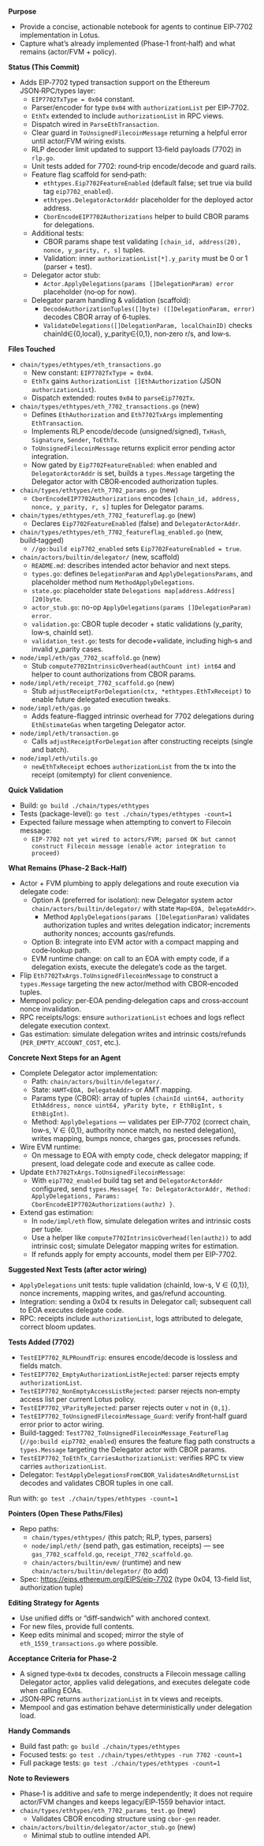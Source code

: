 **Purpose**
- Provide a concise, actionable notebook for agents to continue EIP‑7702 implementation in Lotus.
- Capture what’s already implemented (Phase‑1 front‑half) and what remains (actor/FVM + policy).

**Status (This Commit)**
- Adds EIP‑7702 typed transaction support on the Ethereum JSON‑RPC/types layer:
  - `EIP7702TxType = 0x04` constant.
  - Parser/encoder for type `0x04` with `authorizationList` per EIP‑7702.
  - `EthTx` extended to include `authorizationList` in RPC views.
  - Dispatch wired in `ParseEthTransaction`.
  - Clear guard in `ToUnsignedFilecoinMessage` returning a helpful error until actor/FVM wiring exists.
  - RLP decoder limit updated to support 13‑field payloads (7702) in `rlp.go`.
  - Unit tests added for 7702: round‑trip encode/decode and guard rails.
  - Feature flag scaffold for send‑path:
    - `ethtypes.Eip7702FeatureEnabled` (default false; set true via build tag `eip7702_enabled`).
    - `ethtypes.DelegatorActorAddr` placeholder for the deployed actor address.
    - `CborEncodeEIP7702Authorizations` helper to build CBOR params for delegations.
  - Additional tests:
    - CBOR params shape test validating `[chain_id, address(20), nonce, y_parity, r, s]` tuples.
    - Validation: inner `authorizationList[*].y_parity` must be 0 or 1 (parser + test).
  - Delegator actor stub:
    - `Actor.ApplyDelegations(params []DelegationParam) error` placeholder (no‑op for now).
  - Delegator param handling & validation (scaffold):
    - `DecodeAuthorizationTuples([]byte) ([]DelegationParam, error)` decodes CBOR array of 6‑tuples.
    - `ValidateDelegations([]DelegationParam, localChainID)` checks chainId∈{0,local}, y_parity∈{0,1}, non‑zero r/s, and low‑s.

**Files Touched**
- `chain/types/ethtypes/eth_transactions.go`
  - New constant: `EIP7702TxType = 0x04`.
  - `EthTx` gains `AuthorizationList []EthAuthorization` (JSON `authorizationList`).
  - Dispatch extended: routes `0x04` to `parseEip7702Tx`.
- `chain/types/ethtypes/eth_7702_transactions.go` (new)
  - Defines `EthAuthorization` and `Eth7702TxArgs` implementing `EthTransaction`.
  - Implements RLP encode/decode (unsigned/signed), `TxHash`, `Signature`, `Sender`, `ToEthTx`.
  - `ToUnsignedFilecoinMessage` returns explicit error pending actor integration.
  - Now gated by `Eip7702FeatureEnabled`: when enabled and `DelegatorActorAddr` is set, builds a `types.Message` targeting the Delegator actor with CBOR‑encoded authorization tuples.
- `chain/types/ethtypes/eth_7702_params.go` (new)
  - `CborEncodeEIP7702Authorizations` encodes `[chain_id, address, nonce, y_parity, r, s]` tuples for Delegator params.
- `chain/types/ethtypes/eth_7702_featureflag.go` (new)
  - Declares `Eip7702FeatureEnabled` (false) and `DelegatorActorAddr`.
- `chain/types/ethtypes/eth_7702_featureflag_enabled.go` (new, build‑tagged)
  - `//go:build eip7702_enabled` sets `Eip7702FeatureEnabled = true`.
- `chain/actors/builtin/delegator/` (new, scaffold)
  - `README.md`: describes intended actor behavior and next steps.
  - `types.go`: defines `DelegationParam` and `ApplyDelegationsParams`, and placeholder method num `MethodApplyDelegations`.
  - `state.go`: placeholder state `Delegations map[address.Address][20]byte`.
  - `actor_stub.go`: no-op `ApplyDelegations(params []DelegationParam) error`.
  - `validation.go`: CBOR tuple decoder + static validations (y_parity, low‑s, chainId set).
  - `validation_test.go`: tests for decode+validate, including high‑s and invalid y_parity cases.
- `node/impl/eth/gas_7702_scaffold.go` (new)
  - Stub `compute7702IntrinsicOverhead(authCount int) int64` and helper to count authorizations from CBOR params.
- `node/impl/eth/receipt_7702_scaffold.go` (new)
  - Stub `adjustReceiptForDelegation(ctx, *ethtypes.EthTxReceipt)` to enable future delegated execution tweaks.
- `node/impl/eth/gas.go`
  - Adds feature-flagged intrinsic overhead for 7702 delegations during `EthEstimateGas` when targeting Delegator actor.
- `node/impl/eth/transaction.go`
  - Calls `adjustReceiptForDelegation` after constructing receipts (single and batch).
 - `node/impl/eth/utils.go`
   - `newEthTxReceipt` echoes `authorizationList` from the tx into the receipt (omitempty) for client convenience.

**Quick Validation**
- Build: `go build ./chain/types/ethtypes`
- Tests (package-level): `go test ./chain/types/ethtypes -count=1`
- Expected failure message when attempting to convert to Filecoin message:
  - `EIP-7702 not yet wired to actors/FVM; parsed OK but cannot construct Filecoin message (enable actor integration to proceed)`

**What Remains (Phase‑2 Back‑Half)**
- Actor + FVM plumbing to apply delegations and route execution via delegate code:
  - Option A (preferred for isolation): new Delegator system actor `chain/actors/builtin/delegator/` with state `Map<EOA, DelegateAddr>`.
    - Method `ApplyDelegations(params []DelegationParam)` validates authorization tuples and writes delegation indicator; increments authority nonces; accounts gas/refunds.
  - Option B: integrate into EVM actor with a compact mapping and code‑lookup path.
  - EVM runtime change: on call to an EOA with empty code, if a delegation exists, execute the delegate’s code as the target.
- Flip `Eth7702TxArgs.ToUnsignedFilecoinMessage` to construct a `types.Message` targeting the new actor/method with CBOR‑encoded tuples.
- Mempool policy: per‑EOA pending‑delegation caps and cross‑account nonce invalidation.
- RPC receipts/logs: ensure `authorizationList` echoes and logs reflect delegate execution context.
- Gas estimation: simulate delegation writes and intrinsic costs/refunds (`PER_EMPTY_ACCOUNT_COST`, etc.).

**Concrete Next Steps for an Agent**
- Complete Delegator actor implementation:
  - Path: `chain/actors/builtin/delegator/`.
  - State: `HAMT<EOA, DelegateAddr>` or AMT mapping.
  - Params type (CBOR): array of tuples `(chainId uint64, authority EthAddress, nonce uint64, yParity byte, r EthBigInt, s EthBigInt)`.
  - Method: `ApplyDelegations` — validates per EIP‑7702 (correct chain, low‑s, V ∈ {0,1}, authority nonce match, no nested delegation), writes mapping, bumps nonce, charges gas, processes refunds.
- Wire EVM runtime:
  - On message to EOA with empty code, check delegator mapping; if present, load delegate code and execute as callee code.
- Update `Eth7702TxArgs.ToUnsignedFilecoinMessage`:
  - With `eip7702_enabled` build tag set and `DelegatorActorAddr` configured, send `types.Message{ To: DelegatorActorAddr, Method: ApplyDelegations, Params: CborEncodeEIP7702Authorizations(authz) }`.
- Extend gas estimation:
  - In `node/impl/eth` flow, simulate delegation writes and intrinsic costs per tuple.
  - Use a helper like `compute7702IntrinsicOverhead(len(authz))` to add intrinsic cost; simulate Delegator mapping writes for estimation.
  - If refunds apply for empty accounts, model them per EIP-7702.

**Suggested Next Tests (after actor wiring)**
- `ApplyDelegations` unit tests: tuple validation (chainId, low-s, V ∈ {0,1}), nonce increments, mapping writes, and gas/refund accounting.
- Integration: sending a 0x04 tx results in Delegator call; subsequent call to EOA executes delegate code.
- RPC: receipts include `authorizationList`, logs attributed to delegate, correct bloom updates.

**Tests Added (7702)**
- `TestEIP7702_RLPRoundTrip`: ensures encode/decode is lossless and fields match.
- `TestEIP7702_EmptyAuthorizationListRejected`: parser rejects empty `authorizationList`.
- `TestEIP7702_NonEmptyAccessListRejected`: parser rejects non‑empty access list per current Lotus policy.
- `TestEIP7702_VParityRejected`: parser rejects outer `v` not in `{0,1}`.
- `TestEIP7702_ToUnsignedFilecoinMessage_Guard`: verify front‑half guard error prior to actor wiring.
- Build-tagged: `Test7702_ToUnsignedFilecoinMessage_FeatureFlag` (`//go:build eip7702_enabled`) ensures the feature flag path constructs a `types.Message` targeting the Delegator actor with CBOR params.
- `TestEIP7702_ToEthTx_CarriesAuthorizationList`: verifies RPC tx view carries `authorizationList`.
- Delegator: `TestApplyDelegationsFromCBOR_ValidatesAndReturnsList` decodes and validates CBOR tuples in one call.

Run with: `go test ./chain/types/ethtypes -count=1`

**Pointers (Open These Paths/Files)**
- Repo paths:
  - `chain/types/ethtypes/` (this patch; RLP, types, parsers)
  - `node/impl/eth/` (send path, gas estimation, receipts) — see `gas_7702_scaffold.go`, `receipt_7702_scaffold.go`.
  - `chain/actors/builtin/evm/` (runtime) and new `chain/actors/builtin/delegator/` (to add)
- Spec: https://eips.ethereum.org/EIPS/eip-7702 (type 0x04, 13-field list, authorization tuple)

**Editing Strategy for Agents**
- Use unified diffs or “diff‑sandwich” with anchored context.
- For new files, provide full contents.
- Keep edits minimal and scoped; mirror the style of `eth_1559_transactions.go` where possible.

**Acceptance Criteria for Phase‑2**
- A signed type‑`0x04` tx decodes, constructs a Filecoin message calling Delegator actor, applies valid delegations, and executes delegate code when calling EOAs.
- JSON‑RPC returns `authorizationList` in tx views and receipts.
- Mempool and gas estimation behave deterministically under delegation load.

**Handy Commands**
- Build fast path: `go build ./chain/types/ethtypes`
- Focused tests: `go test ./chain/types/ethtypes -run 7702 -count=1`
- Full package tests: `go test ./chain/types/ethtypes -count=1`

**Note to Reviewers**
- Phase‑1 is additive and safe to merge independently; it does not require actor/FVM changes and keeps legacy/EIP‑1559 behavior intact.
- `chain/types/ethtypes/eth_7702_params_test.go` (new)
  - Validates CBOR encoding structure using `cbor-gen` reader.
- `chain/actors/builtin/delegator/actor_stub.go` (new)
  - Minimal stub to outline intended API.
